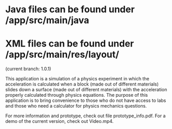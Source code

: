 # Java files can be found under /app/src/main/java
# XML files can be found under /app/src/main/res/layout/

(current branch: 1.0.1)

This application is a simulation of a physics experiment in which the acceleration is calculated when a block (made out of different materials) slides down a surface (made out of different materials) with the acceleration properly calculated through physics equations. The purpose of this application is to bring convenience to those who do not have access to labs and those who need a calculator for physics mechanics questions.

For more information and prototype, check out file prototype_info.pdf.
 For a demo of the current version, check out Video.mp4.
